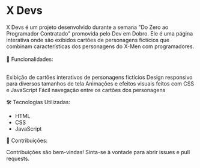 <h1>X Devs</h1>
X Devs é um projeto desenvolvido durante a semana "Do Zero ao Programador Contratado" promovida pelo Dev em Dobro. Ele é uma página interativa onde são exibidos cartões de personagens fictícios que combinam características dos personagens do X-Men com programadores.
<br><br>
🚀 Funcionalidades:
<br><br>

Exibição de cartões interativos de personagens fictícios
Design responsivo para diversos tamanhos de tela
Animações e efeitos visuais feitos com CSS e JavaScript
Fácil navegação entre os cartões dos personagens


🛠 Tecnologias Utilizadas:

<ul>
  <li>HTML</li>
  <li>CSS</li>
  <li>JavaScript</li>
</ul>

🤝 Contribuições:

Contribuições são bem-vindas! Sinta-se à vontade para abrir issues e pull requests.
